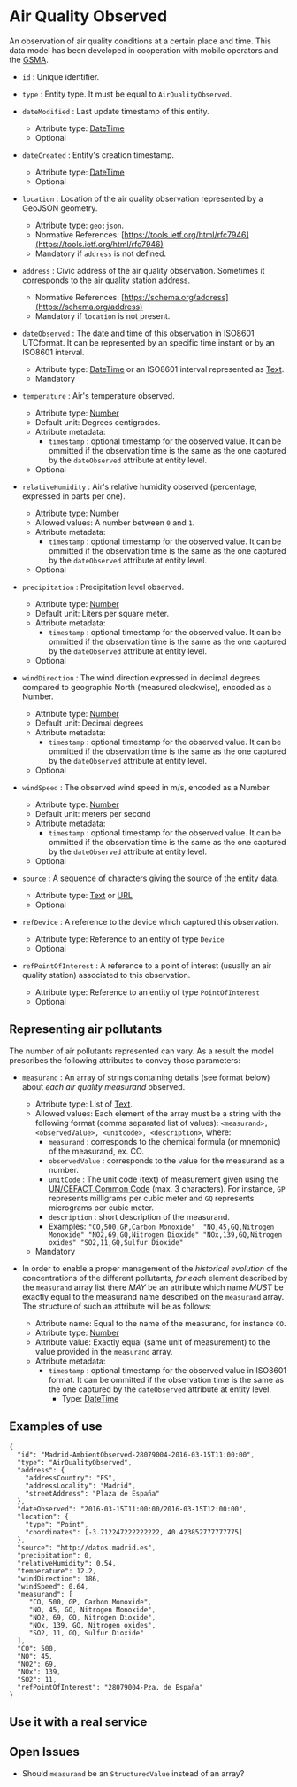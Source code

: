 # Air Quality Observed

An observation of air quality conditions at a certain place and time.
This data model has been developed in cooperation with mobile operators and the [GSMA](http://www.gsma.com/connectedliving/iot-big-data/). 

+ `id` : Unique identifier. 

+ `type` : Entity type. It must be equal to `AirQualityObserved`.

+ `dateModified` : Last update timestamp of this entity.
    + Attribute type: [DateTime](https://schema.org/DateTime)
    + Optional

+ `dateCreated` : Entity's creation timestamp.
    + Attribute type: [DateTime](https://schema.org/DateTime)
    + Optional    

+ `location` : Location of the air quality observation represented by a GeoJSON geometry. 
    + Attribute type: `geo:json`.
    + Normative References: [https://tools.ietf.org/html/rfc7946](https://tools.ietf.org/html/rfc7946)
    + Mandatory if `address` is not defined. 
    
+ `address` : Civic address of the air quality observation. Sometimes it corresponds to the air quality station address.
    + Normative References: [https://schema.org/address](https://schema.org/address)
    + Mandatory if `location` is not present. 
    
+ `dateObserved` : The date and time of this observation in ISO8601 UTCformat. It can be represented by an specific time instant or by an ISO8601 interval. 
    + Attribute type: [DateTime](https://schema.org/DateTime) or an ISO8601 interval represented as [Text](https://schema.org/Text). 
    + Mandatory
    
+ `temperature` : Air's temperature observed.
    + Attribute type: [Number](https://schema.org/Number)
    + Default unit: Degrees centigrades.
    + Attribute metadata:
        + `timestamp` : optional timestamp for the observed value. It can be ommitted if the observation time is the same as the one captured
        by the `dateObserved` attribute at entity level.
    + Optional

+ `relativeHumidity` : Air's relative humidity observed (percentage, expressed in parts per one).
    + Attribute type: [Number](https://schema.org/Number)
    + Allowed values: A number between `0` and `1`. 
    + Attribute metadata:
        + `timestamp` : optional timestamp for the observed value. It can be ommitted if the observation time is the same as the one captured
        by the `dateObserved` attribute at entity level.
    + Optional

+ `precipitation` : Precipitation level observed.
    + Attribute type: [Number](https://schema.org/Number)
    + Default unit: Liters per square meter.
    + Attribute metadata:
        + `timestamp` : optional timestamp for the observed value. It can be ommitted if the observation time is the same as the one captured
        by the `dateObserved` attribute at entity level.
    + Optional 

+ `windDirection` : The wind direction expressed in decimal degrees compared to geographic North (measured clockwise), encoded as a Number.
    + Attribute type: [Number](https://schema.org/Number)
    + Default unit: Decimal degrees
    + Attribute metadata:
        + `timestamp` : optional timestamp for the observed value. It can be ommitted if the observation time is the same as the one captured
        by the `dateObserved` attribute at entity level.
    + Optional 

+ `windSpeed` : The observed wind speed in m/s, encoded as a Number.
    + Attribute type: [Number](https://schema.org/Number)
    + Default unit: meters per second
    + Attribute metadata:
        + `timestamp` : optional timestamp for the observed value. It can be ommitted if the observation time is the same as the one captured
        by the `dateObserved` attribute at entity level.
    + Optional 

+ `source` : A sequence of characters giving the source of the entity data.
    + Attribute type: [Text](https://schema.org/Text) or [URL](https://schema.org/URL)
    + Optional

+ `refDevice` : A reference to the device which captured this observation.
    + Attribute type: Reference to an entity of type `Device`
    + Optional

+ `refPointOfInterest` : A reference to a point of interest (usually an air quality station) associated to this observation.
    + Attribute type: Reference to an entity of type `PointOfInterest`
    + Optional

## Representing air pollutants

The number of air pollutants represented can vary. As a result the model prescribes the following attributes to convey those parameters: 

+ `measurand` : An array of strings containing details (see format below) about *each air quality measurand* observed.
    + Attribute type: List of [Text](https://schema.org/Text).
    + Allowed values: Each element of the array must be a string with the following format (comma separated list of values):
`<measurand>, <observedValue>, <unitcode>, <description>`, where:
        + `measurand` : corresponds to the chemical formula (or mnemonic) of the measurand, ex. CO.
        + `observedValue` : corresponds to the value for the measurand as a number. 
        + `unitCode` : The unit code (text) of measurement given using the
        [UN/CEFACT Common Code](http://wiki.goodrelations-vocabulary.org/Documentation/UN/CEFACT_Common_Codes) (max. 3 characters).
        For instance, `GP` represents milligrams per cubic meter and `GQ` represents micrograms per cubic meter.
        + `description` : short description of the measurand.
        + Examples:
    `"CO,500,GP,Carbon Monoxide"  "NO,45,GQ,Nitrogen Monoxide" "NO2,69,GQ,Nitrogen Dioxide" "NOx,139,GQ,Nitrogen oxides" "SO2,11,GQ,Sulfur Dioxide"`
    + Mandatory

+ In order to enable a proper management of the *historical evolution* of the concentrations of the different pollutants,
*for each* element described by the `measurand` array list there *MAY* be an attribute which name *MUST* be exactly equal to the
measurand name described on the `measurand` array. The structure of such an attribute will be as follows:
    + Attribute name: Equal to the name of the measurand, for instance `CO`.
    + Attribute type: [Number](https://schema.org/Number)
    + Attribute value: Exactly equal (same unit of measurement) to the value provided in the `measurand` array. 
    + Attribute metadata:
        + `timestamp` : optional timestamp for the observed value in ISO8601 format.
        It can be ommitted if the observation time is the same as the one captured by the `dateObserved` attribute at entity level.
            + Type: [DateTime](https://schema.org/DateTime)
    
## Examples of use

    {
      "id": "Madrid-AmbientObserved-28079004-2016-03-15T11:00:00",
      "type": "AirQualityObserved",
      "address": {
        "addressCountry": "ES",
        "addressLocality": "Madrid",
        "streetAddress": "Plaza de España"
      },
      "dateObserved": "2016-03-15T11:00:00/2016-03-15T12:00:00",
      "location": {
        "type": "Point",
        "coordinates": [-3.712247222222222, 40.423852777777775]
      },
      "source": "http://datos.madrid.es",
      "precipitation": 0,
      "relativeHumidity": 0.54,
      "temperature": 12.2,
      "windDirection": 186,
      "windSpeed": 0.64,
      "measurand": [
         "CO, 500, GP, Carbon Monoxide",
         "NO, 45, GQ, Nitrogen Monoxide",
         "NO2, 69, GQ, Nitrogen Dioxide",
         "NOx, 139, GQ, Nitrogen oxides",
         "SO2, 11, GQ, Sulfur Dioxide"
      ],
      "CO": 500,
      "NO": 45,
      "NO2": 69,
      "NOx": 139,
      "SO2": 11,
      "refPointOfInterest": "28079004-Pza. de España"
    }
    
## Use it with a real service

## Open Issues

* Should `measurand` be an `StructuredValue` instead of an array? 